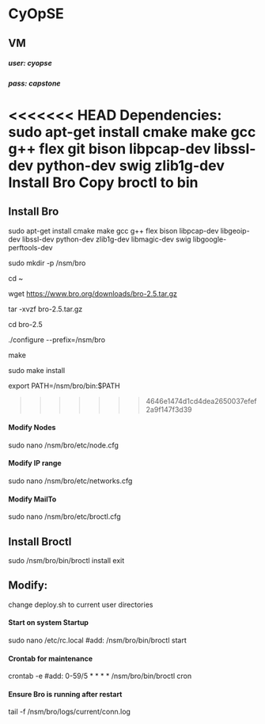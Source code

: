 # CyOpSE 

## VM
##### user: cyopse
##### pass: capstone

<<<<<<< HEAD
Dependencies:
sudo apt-get install cmake make gcc g++ flex git bison libpcap-dev libssl-dev python-dev swig zlib1g-dev
Install Bro
Copy broctl to bin
=======
## Install Bro
sudo apt-get install cmake make gcc g++ flex bison libpcap-dev libgeoip-dev libssl-dev python-dev zlib1g-dev libmagic-dev swig libgoogle-perftools-dev

sudo mkdir -p /nsm/bro

cd ~

wget https://www.bro.org/downloads/bro-2.5.tar.gz

tar -xvzf bro-2.5.tar.gz

cd bro-2.5

./configure --prefix=/nsm/bro

make

sudo make install

export PATH=/nsm/bro/bin:$PATH

>>>>>>> 4646e1474d1cd4dea2650037efef2a9f147f3d39

#### Modify Nodes
sudo nano /nsm/bro/etc/node.cfg

#### Modify IP range
sudo nano /nsm/bro/etc/networks.cfg

#### Modify MailTo
sudo nano /nsm/bro/etc/broctl.cfg

## Install Broctl
sudo /nsm/bro/bin/broctl
install
exit

## Modify:
change deploy.sh to current user directories

#### Start on system Startup
sudo nano /etc/rc.local
#add: /nsm/bro/bin/broctl start

#### Crontab for maintenance
crontab -e
#add: 0-59/5 * * * * /nsm/bro/bin/broctl cron

#### Ensure Bro is running after restart
tail -f /nsm/bro/logs/current/conn.log
